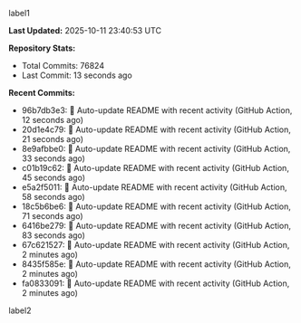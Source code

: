 
label1 
<!-- ACTIVITY_START -->
**Last Updated:** 2025-10-11 23:40:53 UTC

**Repository Stats:**
- Total Commits: 76824
- Last Commit: 13 seconds ago

**Recent Commits:**
- 96b7db3e3: 🤖 Auto-update README with recent activity (GitHub Action, 12 seconds ago)
- 20d1e4c79: 🤖 Auto-update README with recent activity (GitHub Action, 21 seconds ago)
- 8e9afbbe0: 🤖 Auto-update README with recent activity (GitHub Action, 33 seconds ago)
- c01b19c62: 🤖 Auto-update README with recent activity (GitHub Action, 45 seconds ago)
- e5a2f5011: 🤖 Auto-update README with recent activity (GitHub Action, 58 seconds ago)
- 18c5b6be6: 🤖 Auto-update README with recent activity (GitHub Action, 71 seconds ago)
- 6416be279: 🤖 Auto-update README with recent activity (GitHub Action, 83 seconds ago)
- 67c621527: 🤖 Auto-update README with recent activity (GitHub Action, 2 minutes ago)
- 8435f585e: 🤖 Auto-update README with recent activity (GitHub Action, 2 minutes ago)
- fa0833091: 🤖 Auto-update README with recent activity (GitHub Action, 2 minutes ago)
<!-- ACTIVITY_END -->

label2
